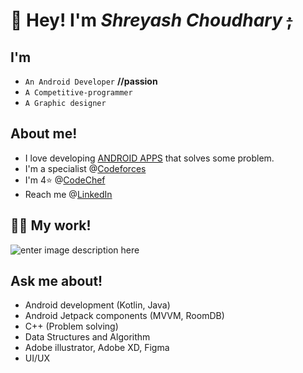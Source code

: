 # 👋 Hey! I'm *Shreyash* *Choudhary* ~~;~~

## I'm 
- `An Android Developer`  **//passion**
- `A Competitive-programmer` 
- `A Graphic designer` 

## About me!
- I love developing [ANDROID APPS](https://github.com/shreyashcode?tab=repositories) that solves some problem.
- I'm a specialist @[Codeforces](https://codeforces.com/profile/shreyash1488)
- I'm 4[](https://emojipedia.org/star/)⭐ @[CodeChef](https://www.codechef.com/users/shreyash1488)
- Reach me @[LinkedIn](https://www.linkedin.com/in/shreyashajaychoudhary/)


##  👨‍💻 My work!
![enter image description here](https://media-exp1.licdn.com/dms/image/C5616AQGQtNf-1uotgw/profile-displaybackgroundimage-shrink_350_1400/0/1625845462622?e=1640822400&v=beta&t=7jnZU0yCJ0McLsqAR_Wv0JlTWfDdMENkn3eG4jZ1R4s)

## Ask me about!
- Android development (Kotlin, Java)
- Android Jetpack components (MVVM, RoomDB)
- C++ (Problem solving)
- Data Structures and Algorithm
- Adobe illustrator, Adobe XD, Figma
- UI/UX 
